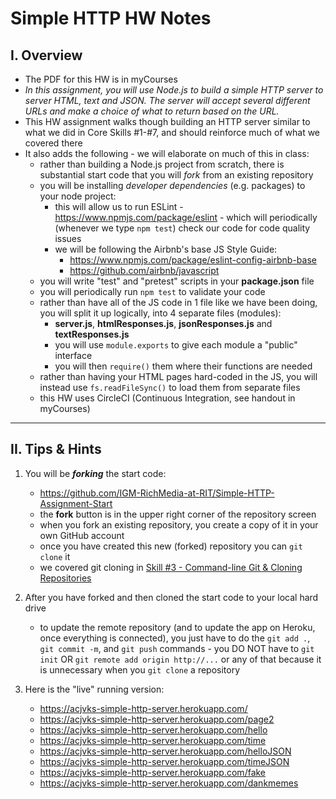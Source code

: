 # Simple HTTP HW Notes

## I. Overview

- The PDF for this HW is in myCourses
- *In this assignment, you will use Node.js to build a simple HTTP server to server HTML, text and JSON. The server will accept several different URLs and make a choice of what to return based on the URL.*
- This HW assignment walks though building an HTTP server similar to what we did in Core Skills #1-#7, and should reinforce much of what we covered there
- It also adds the following - we will elaborate on much of this in class:
  - rather than building a Node.js project from scratch, there is substantial start code that you will *fork* from an existing repository
  - you will be installing *developer dependencies* (e.g. packages) to your node project:
    - this will allow us to run ESLint - https://www.npmjs.com/package/eslint - which will periodically (whenever we type `npm test`) check our code for code quality issues
    - we will be following the Airbnb's base JS Style Guide:
      - https://www.npmjs.com/package/eslint-config-airbnb-base
      - https://github.com/airbnb/javascript
  - you will write "test" and "pretest" scripts in your **package.json** file
  - you will periodically run `npm test` to validate your code
  - rather than have all of the JS code in 1 file like we have been doing, you will split it up logically, into 4 separate files (modules):
    - **server.js**, **htmlResponses.js**, **jsonResponses.js** and **textResponses.js**
    - you will use `module.exports` to give each module a "public" interface
    - you will then `require()` them where their functions are needed
  - rather than having your HTML pages hard-coded in the JS, you will instead use `fs.readFileSync()` to load them from separate files
  - this HW uses CircleCI (Continuous Integration, see handout in myCourses)
     
<hr>

## II. Tips & Hints

1) You will be ***forking*** the start code:

    - https://github.com/IGM-RichMedia-at-RIT/Simple-HTTP-Assignment-Start
    - the **fork** button is in the upper right corner of the repository screen
    - when you fork an existing repository, you create a copy of it in your own GitHub account
    - once you have created this new (forked) repository you can `git clone` it
    - we covered git cloning in [Skill #3 - Command-line Git & Cloning Repositories](../core-skills/3-command-line-git.md)
    
2) After you have forked and then cloned the start code to your local hard drive

    - to update the remote repository (and to update the app on Heroku, once everything is connected), you just have to do the `git add .`, `git commit -m`, and `git push` commands - you DO NOT have to `git init` OR `git remote add origin http://...` or any of that because it is unnecessary when you `git clone` a repository
    
3) Here is the "live" running version:

    - https://acjvks-simple-http-server.herokuapp.com/
    - https://acjvks-simple-http-server.herokuapp.com/page2
    - https://acjvks-simple-http-server.herokuapp.com/hello
    - https://acjvks-simple-http-server.herokuapp.com/time
    - https://acjvks-simple-http-server.herokuapp.com/helloJSON
    - https://acjvks-simple-http-server.herokuapp.com/timeJSON
    - https://acjvks-simple-http-server.herokuapp.com/fake
    - https://acjvks-simple-http-server.herokuapp.com/dankmemes
    
    
